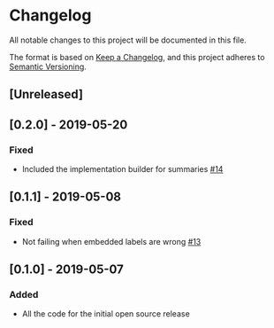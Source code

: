 # Changelog
All notable changes to this project will be documented in this file.

The format is based on [Keep a Changelog](https://keepachangelog.com/en/1.0.0/),
and this project adheres to [Semantic Versioning](https://semver.org/spec/v2.0.0.html).

## [Unreleased]

## [0.2.0] - 2019-05-20
### Fixed
-  Included the implementation builder for summaries [#14](https://github.com/cabify/gotoprom/pull/14)

## [0.1.1] - 2019-05-08
### Fixed
- Not failing when embedded labels are wrong [#13](https://github.com/cabify/gotoprom/pull/13) 

## [0.1.0] - 2019-05-07
### Added
- All the code for the initial open source release
